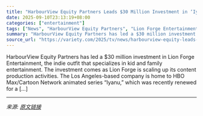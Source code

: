 ```yaml
---
title: "HarbourView Equity Partners Leads $30 Million Investment in ‘Iyanu’ Producer Lion Forge Entertainment"
date: 2025-09-10T23:13:19+08:00
categories: ["entertainment"]
tags: ["News", "HarbourView Equity Partners", "Lion Forge Entertainment"]
summary: "HarbourView Equity Partners has led a $30 million investment in Lion Forge Entertainment, the indie outfit that specializes in kid and family entertainment. The investment comes as Lion Forge is scali"
source_url: "https://variety.com/2025/tv/news/harbourview-equity-leads-investment-lion-forge-iyanu-1236514187/"
---
```


HarbourView Equity Partners has led a $30 million investment in Lion Forge Entertainment, the indie outfit that specializes in kid and family entertainment. The investment comes as Lion Forge is scaling up its content production activities. The Los Angeles-based company is home to HBO Max/Cartoon Network animated series &#8220;Iyanu,&#8221; which was recently renewed for a [&#8230;]

---

*来源: [原文链接](https://variety.com/2025/tv/news/harbourview-equity-leads-investment-lion-forge-iyanu-1236514187/)*
